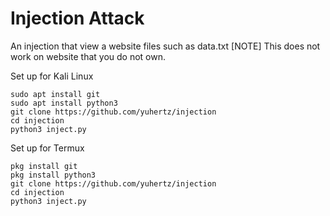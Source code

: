 # Injection Attack

An injection that view a website files such as data.txt
[NOTE] This does not work on website that you do not own.

Set up for Kali Linux
```
sudo apt install git
sudo apt install python3
git clone https://github.com/yuhertz/injection
cd injection
python3 inject.py
```

Set up for Termux
```
pkg install git
pkg install python3
git clone https://github.com/yuhertz/injection
cd injection
python3 inject.py
```
